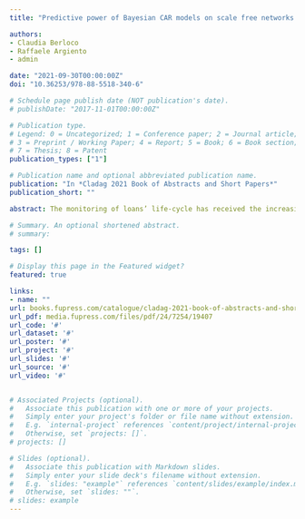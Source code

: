 ```yaml
---
title: "Predictive power of Bayesian CAR models on scale free networks: an application for credit risk"

authors:
- Claudia Berloco
- Raffaele Argiento
- admin

date: "2021-09-30T00:00:00Z"
doi: "10.36253/978-88-5518-340-6"

# Schedule page publish date (NOT publication's date).
# publishDate: "2017-11-01T00:00:00Z"

# Publication type.
# Legend: 0 = Uncategorized; 1 = Conference paper; 2 = Journal article;
# 3 = Preprint / Working Paper; 4 = Report; 5 = Book; 6 = Book section;
# 7 = Thesis; 8 = Patent
publication_types: ["1"]

# Publication name and optional abbreviated publication name.
publication: "In *Cladag 2021 Book of Abstracts and Short Papers*"
publication_short: ""

abstract: The monitoring of loans’ life-cycle has received the increasing attention of the scientific community after the 2008 global financial crisis. A number of aspects of this broad topic have been addressed by means of several regulatory, statistical and economical tools. However, many issues still require further investigation. In this work, we are interested in the monitoring phase of granted loans to anticipate possible defaults and to investigate whether there is evidence of a liquidity contagion effect within a trade network of firms. To this end, we apply a Bayesian spatial model to a proprietary dataset, and assess its out-of-time predictive performance.

# Summary. An optional shortened abstract.
# summary: 

tags: []

# Display this page in the Featured widget?
featured: true

links:
- name: ""
url: books.fupress.com/catalogue/cladag-2021-book-of-abstracts-and-short-papers/7254
url_pdf: media.fupress.com/files/pdf/24/7254/19407
url_code: '#'
url_dataset: '#'
url_poster: '#'
url_project: '#'
url_slides: '#'
url_source: '#'
url_video: '#'


# Associated Projects (optional).
#   Associate this publication with one or more of your projects.
#   Simply enter your project's folder or file name without extension.
#   E.g. `internal-project` references `content/project/internal-project/index.md`.
#   Otherwise, set `projects: []`.
# projects: []

# Slides (optional).
#   Associate this publication with Markdown slides.
#   Simply enter your slide deck's filename without extension.
#   E.g. `slides: "example"` references `content/slides/example/index.md`.
#   Otherwise, set `slides: ""`.
# slides: example
---
```

